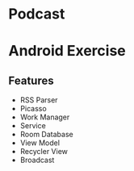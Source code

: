 # Podcast
<h1> Android Exercise </h1>

<h2>Features</h2>
<ul>
 <li>RSS Parser</li>
 <li>Picasso</li>
 <li>Work Manager</li>
 <li>Service</li>
 <li>Room Database</li>
 <li>View Model</li>
 <li>Recycler View</li>
 <li>Broadcast</li>
</ul>
